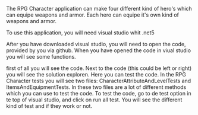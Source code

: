 The RPG Character application can make four different kind of hero's which can equipe weapons and armor. Each hero can equipe it's own kind  of weapons and armor.

To use this application, you will need visual studio whit .net5

After you have downloaded visual studio, you will need to open the code, provided by you via github. When you have opened the code in viual studio you will see some functions.

first of all you will see the code. Next to the code (this could be left or right) you will see the solution exploren. Here you can test the code. In the RPG Character tests you will see two files: CharacterAttributeAndLevelTests and ItemsAndEquipmentTests. In these two files are a lot of different methods which you can use to test the code. To test the code, go to de test option in te top of visual studio, and click on run all test. You will see the different kind of test and if they work or not.
